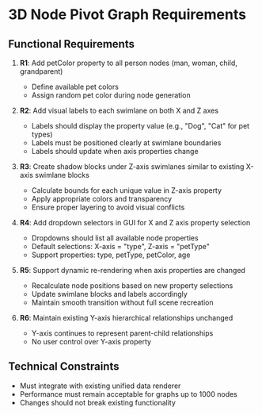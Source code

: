 # 3D Node Pivot Graph Requirements

## Functional Requirements

1. **R1**: Add petColor property to all person nodes (man, woman, child, grandparent)
   - Define available pet colors
   - Assign random pet color during node generation

2. **R2**: Add visual labels to each swimlane on both X and Z axes
   - Labels should display the property value (e.g., "Dog", "Cat" for pet types)
   - Labels must be positioned clearly at swimlane boundaries
   - Labels should update when axis properties change

3. **R3**: Create shadow blocks under Z-axis swimlanes similar to existing X-axis swimlane blocks
   - Calculate bounds for each unique value in Z-axis property
   - Apply appropriate colors and transparency
   - Ensure proper layering to avoid visual conflicts

4. **R4**: Add dropdown selectors in GUI for X and Z axis property selection
   - Dropdowns should list all available node properties
   - Default selections: X-axis = "type", Z-axis = "petType"
   - Support properties: type, petType, petColor, age

5. **R5**: Support dynamic re-rendering when axis properties are changed
   - Recalculate node positions based on new property selections
   - Update swimlane blocks and labels accordingly
   - Maintain smooth transition without full scene recreation

6. **R6**: Maintain existing Y-axis hierarchical relationships unchanged
   - Y-axis continues to represent parent-child relationships
   - No user control over Y-axis property

## Technical Constraints

- Must integrate with existing unified data renderer
- Performance must remain acceptable for graphs up to 1000 nodes
- Changes should not break existing functionality